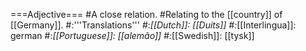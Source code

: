 ===Adjective===
#A close relation.
#Relating to the [[country]] of [[Germany]].
#:'''Translations'''
#:*[[Dutch]]: [[Duits]]
#:*[[Interlingua]]: german
#:*[[Portuguese]]: [[alemão]]
#:*[[Swedish]]: [[tysk]]